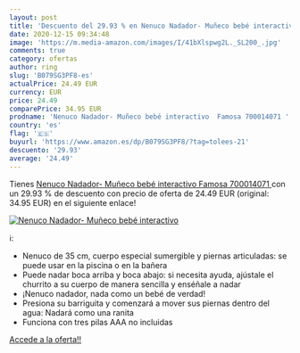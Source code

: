 ```yaml
---
layout: post
title: 'Descuento del 29.93 % en Nenuco Nadador- Muñeco bebé interactivo '
date: 2020-12-15 09:34:48
image: 'https://m.media-amazon.com/images/I/41bXlspwg2L._SL200_.jpg'
comments: true
category: ofertas
author: ring
slug: 'B079SG3PF8-es'
actualPrice: 24.49 EUR
currency: EUR
price: 24.49
comparePrice: 34.95 EUR
prodname: 'Nenuco Nadador- Muñeco bebé interactivo  Famosa 700014071 '
country: 'es'
flag: '🇪🇸'
buyurl: 'https://www.amazon.es/dp/B079SG3PF8/?tag=tolees-21'
descuento: '29.93'
average: '24.49'
---
```


Tienes [Nenuco Nadador- Muñeco bebé interactivo  Famosa 700014071 ](https://www.amazon.es/dp/B079SG3PF8/?tag=tolees-21) con un 29.93 % de descuento con precio de oferta de 24.49 EUR (original: 34.95 EUR) en el siguiente enlace!

[![Nenuco Nadador- Muñeco bebé interactivo ](https://m.media-amazon.com/images/I/41bXlspwg2L._SL200_.jpg)](https://www.amazon.es/dp/B079SG3PF8/?tag=tolees-21)

ℹ️:

- Nenuco de 35 cm, cuerpo especial sumergible y piernas articuladas: se puede usar en la piscina o en la bañera
- Puede nadar boca arriba y boca abajo: si necesita ayuda, ajústale el churrito a su cuerpo de manera sencilla y enséñale a nadar
- ¡Nenuco nadador, nada como un bebé de verdad!
- Presiona su barriguita y comenzará a mover sus piernas dentro del agua: Nadará como una ranita
- Funciona con tres pilas AAA no incluidas

[Accede a la oferta!!](https://www.amazon.es/dp/B079SG3PF8/?tag=tolees-21)
